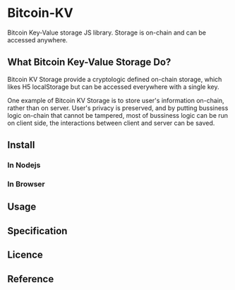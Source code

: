 # Bitcoin-KV
Bitcoin Key-Value storage JS library. Storage is on-chain and can be accessed anywhere.

## What Bitcoin Key-Value Storage Do?

Bitcoin KV Storage provide a cryptologic defined on-chain storage, which likes H5 localStorage but can be accessed everywhere with a single key.

One example of Bitcoin KV Storage is to store user's information on-chain, rather than on server. User's privacy is preserved, and by putting bussiness logic on-chain that cannot be tampered, most of bussiness logic can be run on client side, the interactions between client and server can be saved.

## Install

### In Nodejs

### In Browser

## Usage

## Specification

## Licence

## Reference
